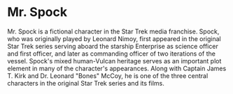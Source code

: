 # Mr. Spock

Mr. Spock is a fictional character in the Star Trek media franchise. Spock, who was originally played by Leonard Nimoy, 
first appeared in the original Star Trek series serving aboard the starship Enterprise as science officer and first officer, 
and later as commanding officer of two iterations of the vessel. Spock's mixed human-Vulcan heritage serves as an important 
plot element in many of the character's appearances. Along with Captain James T. Kirk and Dr. Leonard "Bones" McCoy, he is 
one of the three central characters in the original Star Trek series and its films.
